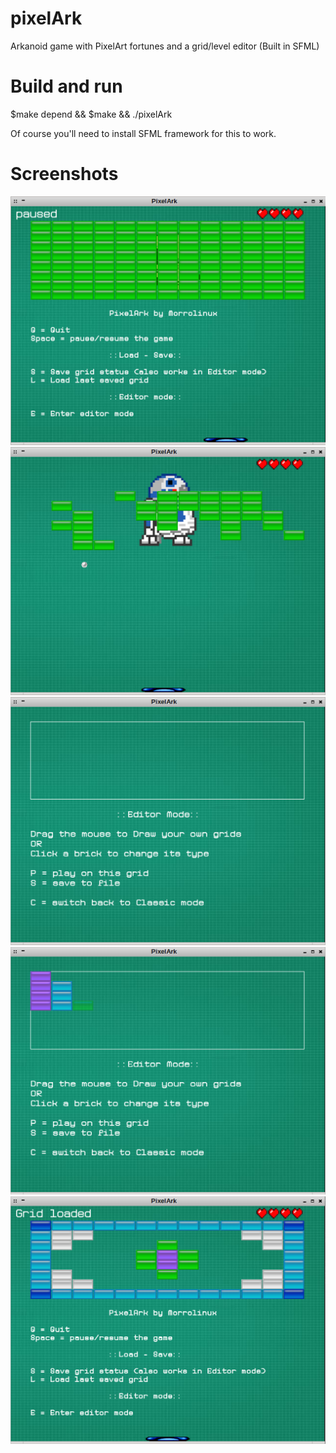 # pixelArk
Arkanoid game with PixelArt fortunes and a grid/level editor (Built in SFML)

# Build and run
$make depend && $make && ./pixelArk

Of course you'll need to install SFML framework for this to work.

# Screenshots

![Alt text](/screenshots/start.png?raw=true "Game start")
![Alt text](/screenshots/fortunes.png?raw=true "Random pixelart fortunes")
![Alt text](/screenshots/editor_mode.png?raw=true "Editor mode")
![Alt text](/screenshots/editor_mode_2.png?raw=true "Editor mode (2)")
![Alt text](/screenshots/custom_levels.png?raw=true "Custom levels can be saved and loaded")
